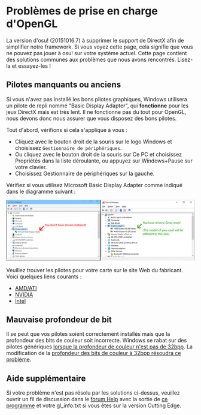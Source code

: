 # Problèmes de prise en charge d'OpenGL

La version d'osu! (20151016.7) à supprimer le support de DirectX afin de simplifier notre framework. Si vous voyez cette page, cela signifie que vous ne pouvez pas jouer à osu! sur votre système actuel. Cette page contient des solutions communes aux problèmes que nous avons rencontrés. Lisez-la et essayez-les !

## Pilotes manquants ou anciens

Si vous n'avez pas installé les bons pilotes graphiques, Windows utilisera un pilote de repli nommé "Basic Display Adapter", qui **fonctionne** pour les jeux DirectX mais est très lent. Il ne fonctionne pas du tout pour OpenGL, nous devons donc nous assurer que vous disposez des bons pilotes.

Tout d'abord, vérifions si cela s'applique à vous :

- Cliquez avec le bouton droit de la souris sur le logo Windows et choisissez `Gestionnaire de périphériques`.
- Ou cliquez avec le bouton droit de la souris sur Ce PC et choisissez Propriétés dans la liste déroulante, ou appuyez sur Windows+Pause sur votre clavier.
- Choisissez Gestionnaire de périphériques sur la gauche.

Vérifiez si vous utilisez Microsoft Basic Display Adapter comme indiqué dans le diagramme suivant :

![Gestionnaire de périphériques](img/Devicemanager.png "Gestionnaire de périphériques")

Veuillez trouver les pilotes pour votre carte sur le site Web du fabricant. Voici quelques liens courants :

- [AMD/ATI](https://www.amd.com/fr/support)
- [NVIDIA](https://www.nvidia.fr/Download/index.aspx?lang=fr)
- [Intel](https://www.intel.fr/content/www/fr/fr/support/products/80939/graphics.html)

## Mauvaise profondeur de bit

Il se peut que vos pilotes soient correctement installés mais que la profondeur des bits de couleur soit incorrecte. Windows se rabat sur des pilotes génériques [lorsque la profondeur de couleur n'est pas de 32bpp](https://community.khronos.org/t/why-my-opengl-program-uses-microsoft-gdi-renderer-instead-of-my-geforce-5200/35018). La modification de la [profondeur des bits de couleur à 32bpp résoudra ce problème](https://support.microsoft.com/fr-fr/windows/obtention-du-meilleur-affichage-sur-votre-moniteur-c7e01f63-9b51-2b23-0a0f-6b965af015a9#getting-best-display-monitor&section_2).

## Aide supplémentaire

Si votre problème n'est pas résolu par les solutions ci-dessus, veuillez ouvrir un fil de discussion dans le [forum Help](https://osu.ppy.sh/community/forums/5) avec la sortie de [ce programme](http://realtech-vr.com/home/glview) et votre gl_info.txt si vous êtes sur la version Cutting Edge.
